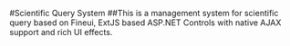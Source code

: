 #Scientific Query System
##This is a management system for scientific query based on Fineui, ExtJS based ASP.NET Controls with native AJAX support and rich UI effects. 
